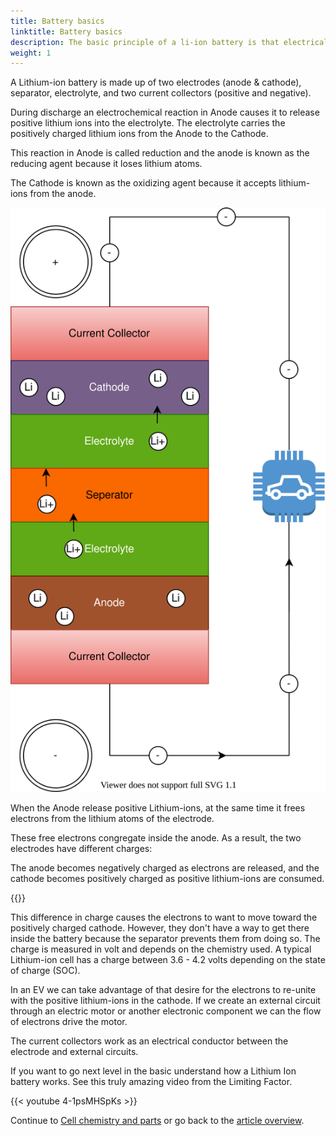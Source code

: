 ```yaml
---
title: Battery basics
linktitle: Battery basics
description: The basic principle of a li-ion battery is that electrical energy is created by an electrochemical reaction between two metals of different affinities.
weight: 1
---
```

<!-- markdownlint-disable MD033 -->
A Lithium-ion battery is made up of two electrodes (anode & cathode), separator, electrolyte, and two current collectors (positive and negative).

During discharge an electrochemical reaction in Anode causes it to release positive lithium ions into the electrolyte.
The electrolyte carries the positively charged lithium ions from the Anode to the Cathode.

This reaction in Anode is called reduction and the anode is known as the reducing agent because it loses lithium atoms.

The Cathode is known as the oxidizing agent because it accepts lithium-ions from the anode.

![Battery](batteryconcept.drawio.svg "Battery concept")

When the Anode release positive Lithium-ions, at the same time it frees electrons from the lithium atoms of the electrode.

These free electrons congregate inside the anode. As a result, the two electrodes have different charges:

The anode becomes negatively charged as electrons are released, and the cathode becomes positively charged as positive lithium-ions are consumed.

{{<evkxdisplayaddarticle />}}

This difference in charge causes the electrons to want to move toward the positively charged cathode. However, they don't have a way to get there inside the battery because the separator prevents them from doing so. The charge is measured in volt and depends on the chemistry used. A typical Lithium-ion cell has a charge between 3.6 - 4.2 volts depending on the state of charge (SOC).

In an EV we can take advantage of that desire for the electrons to re-unite with the positive lithium-ions in the cathode. If we
create an external circuit through an electric motor or another electronic component we can the flow of electrons drive the motor.

The current collectors work as an electrical conductor between the electrode and external circuits.

If you want to go next level in the basic understand how a Lithium Ion battery works. See this truly amazing video from the Limiting Factor.

{{< youtube 4-1psMHSpKs >}}

Continue to [Cell chemistry and parts](../cellchemistry/) or go back to the [article overview](../).